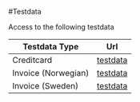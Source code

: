 #Testdata

Access to the following testdata

Testdata Type|Url
----|---
Creditcard|[testdata](http://www.payexpim.com/test-data/test-purchase-data/)
Invoice (Norwegian)| [testdata](http://www.payexpim.com/test-data/test-data-for-payex-faktura-no/)
Invoice (Sweden)| [testdata](http://www.payexpim.com/test-data/payex-invoice-2-0-test-data/)